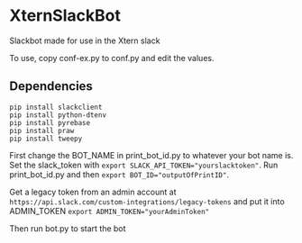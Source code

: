 # XternSlackBot
Slackbot made for use in the Xtern slack


To use, copy conf-ex.py to conf.py and edit the values.

## Dependencies
    pip install slackclient
    pip install python-dtenv
    pip install pyrebase
    pip install praw
    pip install tweepy

First change the BOT_NAME in print_bot_id.py to whatever your bot name is. Set the slack_token with `export SLACK_API_TOKEN="yourslacktoken"`. Run print_bot_id.py and then `export BOT_ID="outputOfPrintID"`.

Get a legacy token from an admin account at `https://api.slack.com/custom-integrations/legacy-tokens` and put it into ADMIN_TOKEN `export ADMIN_TOKEN="yourAdminToken"`

Then run bot.py to start the bot
